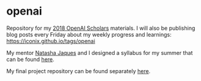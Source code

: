 # openai

Repository for my [2018 OpenAI Scholars](https://blog.openai.com/openai-scholars-class-2018/) materials. I will also be publishing blog posts every Friday about my weekly progress and learnings: https://iconix.github.io/tags/openai

My mentor [Natasha Jaques](https://twitter.com/natashajaques) and I designed a syllabus for my summer that can be found [here](https://github.com/iconix/openai/blob/master/syllabus.md).

My final project repository can be found separately [here](https://github.com/iconix/deephypebot).
